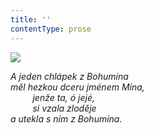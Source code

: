 ```yaml
---
title: ''
contentType: prose
---
```


<section>

![](../Images/044.jpg)

_A jeden chlápek z Bohumína  
měl hezkou dceru jménem Mína,  
         jenže ta, ó jejé,  
         si vzala zloděje  
a utekla s ním z Bohumína._

</section>
